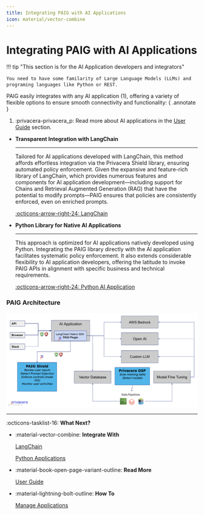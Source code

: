 ```yaml
---
title: Integrating PAIG with AI Applications
icon: material/vector-combine
---
```


# Integrating PAIG with AI Applications
!!! tip "This section is for the AI Application developers and integrators"

    You need to have some familarity of Large Language Models (LLMs) and  programing languages like Python or REST.

PAIG easily integrates with any AI application (1), offering a variety of flexible options to ensure smooth connectivity and
functionality:
{ .annotate }

1.  :privacera-privacera_p: Read more about AI applications in the [User Guide](../user-guide/applications.md) section.


<div class="grid cards" markdown>

-   __Transparent Integration with LangChain__

    ---

    Tailored for AI applications developed with LangChain, this method affords
    effortless integration via the Privacera Shield library, ensuring automated policy enforcement. Given the expansive and
    feature-rich library of LangChain, which provides numerous features and components for AI application
    development—including support for Chains and Retrieval Augmented Generation (RAG) that have the potential to modify
    prompts—PAIG ensures that policies are consistently enforced, even on enriched prompts.

    [:octicons-arrow-right-24: LangChain](langchain.md)

-   __Python Library for Native AI Applications__

    ---

    This approach is optimized for AI applications natively developed using
    Python. Integrating the PAIG library directly with the AI application facilitates systematic policy enforcement. It
    also extends considerable flexibility to AI application developers, offering the latitude to invoke PAIG APIs in
    alignment with specific business and technical requirements.

    [:octicons-arrow-right-24: Python AI Application](python-applications.md)


</div>

### PAIG Architecture

![Intgration Diagram](../assets/images/integration.png)



---
:octicons-tasklist-16: **What Next?**

<div class="grid cards" markdown>

-   :material-vector-combine: __Integrate With__

    [LangChain](langchain.md)

    [Python Applications](python-applications.md)

<!--    [REST APIs](rest-api.md) -->

-   :material-book-open-page-variant-outline: __Read More__

    [User Guide](../user-guide/)

-   :material-lightning-bolt-outline: __How To__

    [Manage Applications](../how-to/manage-applications/index)
</div>